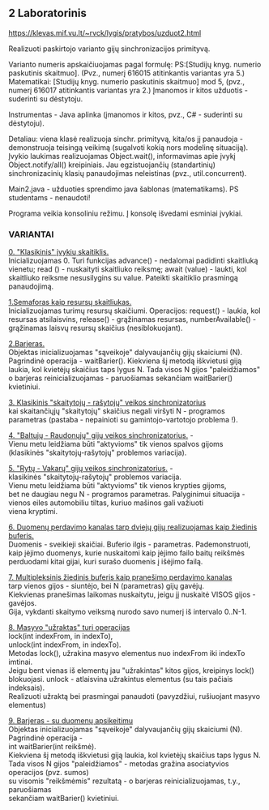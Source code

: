 ## 2 Laboratorinis
https://klevas.mif.vu.lt/~rvck/lygis/pratybos/uzduot2.html

Realizuoti paskirtojo varianto gijų sinchronizacijos primityvą.

Varianto numeris apskaičiuojamas pagal formulę: PS:[Studijų knyg. numerio paskutinis skaitmuo]. (Pvz., numerį 616015 atitinkantis variantas yra 5.)
Matematikai: [Studijų knyg. numerio paskutinis skaitmuo] mod 5, (pvz., numerį 616017 atitinkantis variantas yra 2.)
Įmanomos ir kitos užduotis - suderinti su dėstytoju.

Instrumentas - Java aplinka (įmanomos ir kitos, pvz., C# - suderinti su dėstytoju).

Detaliau: viena klasė realizuoja sinchr. primityvą, kita/os jį panaudoja - demonstruoja teisingą veikimą (sugalvoti kokią nors modelinę situaciją). Įvykio laukimas realizuojamas Object.wait(), informavimas apie įvykį Object.notify/all() kreipiniais. Jau egzistuojančių (standartinių) sinchronizacinių klasių panaudojimas neleistinas (pvz., util.concurrent).

Main2.java - užduoties sprendimo java šablonas (matematikams). PS studentams - nenaudoti!

Programa veikia konsoliniu režimu. Į konsolę išvedami esminiai įvykiai.

### VARIANTAI

<ins>[0. "Klasikinis" įvykių skaitiklis.](./v0/Main.java)</ins>  
Inicializuojamas 0. Turi funkcijas
advance() - nedalomai padidinti skaitliuką vienetu;
read   () - nuskaityti skaitliuko reiksmę;
await  (value) - laukti, kol skaitliuko reiksme nesusilygins
su value.
Pateikti skaitiklio prasmingą panaudojimą.

<ins>1.Semaforas kaip resursų skaitliukas.</ins>  
Inicializuojamas turimų resursų skaičiumi.
Operacijos:
request()         - laukia, kol resursas atsilaisvins,
release()         - grąžinamas resursas,
numberAvailable() - grąžinamas laisvų resursų skaičius
(nesiblokuojant).

<ins>2.Barjeras.</ins>  
Objektas inicializuojamas "sąveikoje" dalyvaujančių gijų skaiciumi (N).
Pagrindinė operacija - waitBarier(). Kiekviena šį metodą iškvietusi
giją laukia, kol kvietėjų skaičius taps lygus N. Tada visos N gijos
"paleidžiamos" o barjeras reinicializuojamas - paruošiamas sekančiam
waitBarier() kvietiniui.

<ins>[3. Klasikinis "skaitytojų - rašytojų" veikos sinchronizatorius](./v3/Main.java)</ins>  
kai skaitančiųjų "skaitytojų" skaičius negali viršyti N - programos  
parametras (pastaba - nepainioti su gamintojo-vartotojo problema !).

<ins>4. "Baltųjų - Raudonųjų" gijų veikos sinchronizatorius.</ins> -  
Vienu metu leidžiama būti "aktyvioms" tik vienos spalvos gijoms  
(klasikinės  "skaitytojų-rašytojų" problemos variacija).

<ins>5. "Rytų - Vakarų" gijų veikos sinchronizatorius.</ins> -  
klasikinės  "skaitytojų-rašytojų" problemos variacija.  
Vienu metu leidžiama būti "aktyvioms" tik vienos krypties gijoms,  
bet ne daugiau negu N - programos parametras. Palyginimui situacija -  
vienos eiles automobiliu tiltas, kuriuo mašinos gali važiuoti  
viena kryptimi.

<ins>6. Duomenų perdavimo kanalas tarp dviejų gijų realizuojamas kaip žiedinis buferis.</ins>  
Duomenis - sveikieji skaičiai. Buferio ilgis - parametras. Pademonstruoti,  
kaip įėjimo duomenys, kurie nuskaitomi kaip įėjimo failo baitų reikšmės  
perduodami kitai gijai, kuri surašo duomenis į išėjimo failą.

<ins>7. Multipleksinis žiedinis buferis kaip pranešimo perdavimo kanalas</ins>    
tarp vienos gijos - siuntėjo, bei N (parametras) gijų gavėjų.  
Kiekvienas pranešimas laikomas nuskaitytu, jeigu jį nuskaitė VISOS gijos - gavėjos.  
Gija, vykdanti skaitymo veiksmą nurodo savo numerį iš intervalo 0..N-1.

<ins>8. Masyvo "užraktas"  turi operacijas</ins>  
lock(int indexFrom, in indexTo),  
unlock(int indexFrom, in indexTo).  
Metodas lock(), užrakina masyvo elementus nuo indexFrom iki indexTo imtinai.  
Jeigu bent vienas iš elementų jau "užrakintas" kitos gijos, kreipinys lock()  
blokuojasi. unlock - atlaisvina užrakintus elementus (su tais pačiais indeksais).  
Realizuoti užraktą bei prasmingai panaudoti (pavyzdžiui, rušiuojant masyvo elementus)

<ins>9. Barjeras - su duomenų apsikeitimu</ins>  
Objektas inicializuojamas "sąveikoje" dalyvaujančių gijų skaiciumi (N).  
Pagrindinė operacija -  
int  waitBarier(int reikšmė).  
Kiekviena šį metodą iškvietusi giją laukia, kol kvietėjų skaičius taps lygus N.  
Tada visos N gijos "paleidžiamos" - metodas gražina asociatyvios operacijos (pvz. sumos)  
su visomis "reikšmėmis" rezultatą - o barjeras reinicializuojamas, t.y., paruošiamas  
sekančiam waitBarier() kvietiniui.
